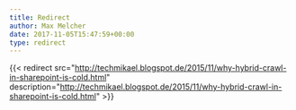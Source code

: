 ```yaml
---
title: Redirect
author: Max Melcher
date: 2017-11-05T15:47:59+00:00
type: redirect
---
```

{{< redirect src="http://techmikael.blogspot.de/2015/11/why-hybrid-crawl-in-sharepoint-is-cold.html" description="http://techmikael.blogspot.de/2015/11/why-hybrid-crawl-in-sharepoint-is-cold.html" >}}
